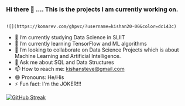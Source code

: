 ### Hi there 👋 .... This is the projects I am currently working on.


                                                                                                   ![](https://komarev.com/ghpvc/?username=kishan20-00&color=dc143c)


- 🔭 I’m currently studying Data Science in SLIIT
- 🌱 I’m currently learning TensorFlow and ML algorithms
- 👯 I’m looking to collaborate on Data Science Projects which is about Machine Learning and Artificial Intelligence.
- 💬 Ask me about SQL and Data Structures
- 📫 How to reach me: kishansteve@gmail.com 
- 😄 Pronouns: He/His
- ⚡ Fun fact: I'm the JOKER!!!


[![GitHub Streak](http://github-readme-streak-stats.herokuapp.com?user=kishan20-00&theme=dark&hide_border=true&date_format=j%20M%5B%20Y%5D)](https://git.io/streak-stats)
